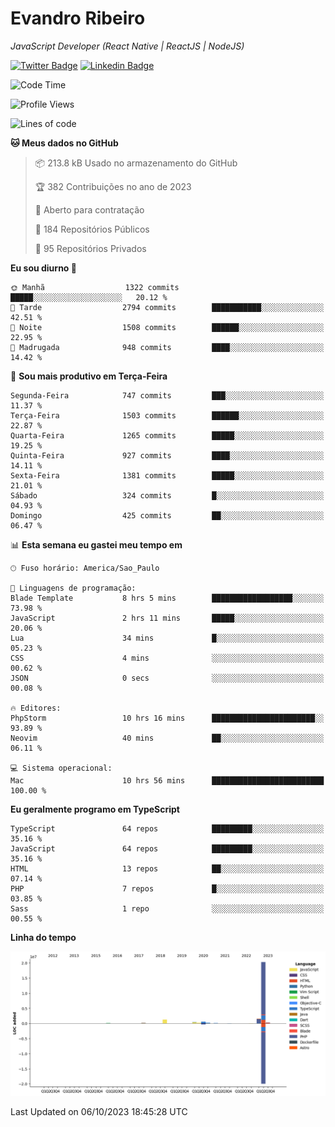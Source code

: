 # Evandro **Ribeiro**

*JavaScript Developer (React Native | ReactJS | NodeJS)*

[![Twitter Badge](https://img.shields.io/badge/-@ribeiroevandro-201B2D?style=flat-square&labelColor=201B2D&logo=twitter&logoColor=white&link=https://twitter.com/ribeiroevandro)](https://twitter.com/ribeiroevandro) 
[![Linkedin Badge](https://img.shields.io/badge/-Evandro%20Ribeiro-201B2D?style=flat-square&logo=Linkedin&logoColor=white&link=https://www.linkedin.com/in/ribeiroevandro)](https://www.linkedin.com/in/ribeiroevandro) 


<!--START_SECTION:waka-->
![Code Time](http://img.shields.io/badge/Code%20Time-3%2C446%20hrs%2040%20mins-blue)

![Profile Views](http://img.shields.io/badge/Visualizac%C3%B5es%20do%20perfil-0-blue)

![Lines of code](https://img.shields.io/badge/Desde%20o%20Hello%20World%20eu%20escrevi-25.3%20million%20linhas%20de%20c%C3%B3digo-blue)

**🐱 Meus dados no GitHub** 

> 📦 213.8 kB Usado no armazenamento do GitHub 
 > 
> 🏆 382 Contribuições no ano de 2023
 > 
> 💼 Aberto para contratação
 > 
> 📜 184 Repositórios Públicos 
 > 
> 🔑 95 Repositórios Privados 
 > 
**Eu sou diurno 🐤** 

```text
🌞 Manhã                  1322 commits        █████░░░░░░░░░░░░░░░░░░░░   20.12 % 
🌆 Tarde                  2794 commits        ███████████░░░░░░░░░░░░░░   42.51 % 
🌃 Noite                  1508 commits        ██████░░░░░░░░░░░░░░░░░░░   22.95 % 
🌙 Madrugada              948 commits         ████░░░░░░░░░░░░░░░░░░░░░   14.42 % 
```
📅 **Sou mais produtivo em Terça-Feira** 

```text
Segunda-Feira            747 commits         ███░░░░░░░░░░░░░░░░░░░░░░   11.37 % 
Terça-Feira              1503 commits        ██████░░░░░░░░░░░░░░░░░░░   22.87 % 
Quarta-Feira             1265 commits        █████░░░░░░░░░░░░░░░░░░░░   19.25 % 
Quinta-Feira             927 commits         ████░░░░░░░░░░░░░░░░░░░░░   14.11 % 
Sexta-Feira              1381 commits        █████░░░░░░░░░░░░░░░░░░░░   21.01 % 
Sábado                   324 commits         █░░░░░░░░░░░░░░░░░░░░░░░░   04.93 % 
Domingo                  425 commits         ██░░░░░░░░░░░░░░░░░░░░░░░   06.47 % 
```


📊 **Esta semana eu gastei meu tempo em** 

```text
🕑︎ Fuso horário: America/Sao_Paulo

💬 Linguagens de programação: 
Blade Template           8 hrs 5 mins        ██████████████████░░░░░░░   73.98 % 
JavaScript               2 hrs 11 mins       █████░░░░░░░░░░░░░░░░░░░░   20.06 % 
Lua                      34 mins             █░░░░░░░░░░░░░░░░░░░░░░░░   05.23 % 
CSS                      4 mins              ░░░░░░░░░░░░░░░░░░░░░░░░░   00.62 % 
JSON                     0 secs              ░░░░░░░░░░░░░░░░░░░░░░░░░   00.08 % 

🔥 Editores: 
PhpStorm                 10 hrs 16 mins      ███████████████████████░░   93.89 % 
Neovim                   40 mins             ██░░░░░░░░░░░░░░░░░░░░░░░   06.11 % 

💻 Sistema operacional: 
Mac                      10 hrs 56 mins      █████████████████████████   100.00 % 
```

**Eu geralmente programo em TypeScript** 

```text
TypeScript               64 repos            █████████░░░░░░░░░░░░░░░░   35.16 % 
JavaScript               64 repos            █████████░░░░░░░░░░░░░░░░   35.16 % 
HTML                     13 repos            ██░░░░░░░░░░░░░░░░░░░░░░░   07.14 % 
PHP                      7 repos             █░░░░░░░░░░░░░░░░░░░░░░░░   03.85 % 
Sass                     1 repo              ░░░░░░░░░░░░░░░░░░░░░░░░░   00.55 % 
```



**Linha do tempo**

![Lines of Code chart](https://raw.githubusercontent.com/ribeiroevandro/ribeiroevandro/main/assets/bar_graph.png)


 Last Updated on 06/10/2023 18:45:28 UTC
<!--END_SECTION:waka-->
